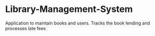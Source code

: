 # Library-Management-System
Application to maintain books and users. Tracks the book lending and processes late fees

